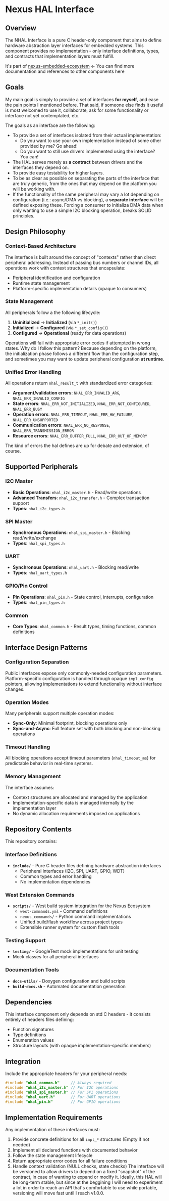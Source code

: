 # Nexus HAL Interface

## Overview

The NHAL Interface is a pure C header-only component that aims to define hardware abstraction layer interfaces for embedded systems. This component provides no implementation - only interface definitions, types, and contracts that implementation layers must fulfill. 

It's part of [nexus-embedded-ecosystem](https://github.com/Fo-Zi/nexus-embedded-ecosystem) ← You can find more documentation and references to other components here

## Goals
My main goal is simply to provide a set of interfaces **for myself**, and ease the pain points I mentioned before. That said, if someone else 
finds it useful is most welcomed to use it, collaborate, ask for some functionality or interface not yet contemplated, etc.

The goals as an interface are the following:
- To provide a set of interfaces isolated from their actual implementation:
  - Do you want to use your own implementation instead of some other provided by me? Go ahead!
  - Do you want to still use drivers implemented using the interface? You can!
- The HAL serves merely as **a contract** between drivers and the interfaces they depend on.
- To provide easy testability for higher layers.
- To be as clear as possible on separating the parts of the interface that are truly generic, from the ones that may depend on the platform you will be working with.
- If the functionality of the same peripheral may vary a lot depending on configuration (i.e.: async/DMA vs blocking), a **separate interface** will be defined exposing these.
  Forcing a consumer to initializa DMA data when only wanting to use a simple I2C blocking operation, breaks SOLID principles. 

## Design Philosophy

### Context-Based Architecture
The interface is built around the concept of "contexts" rather than direct peripheral addressing. Instead of passing bus numbers or channel IDs, all operations work with context structures that encapsulate:
- Peripheral identification and configuration
- Runtime state management  
- Platform-specific implementation details (opaque to consumers)

### State Management
All peripherals follow a the following lifecycle:
1. **Uninitialized** → **Initialized** (via `*_init()`)
2. **Initialized** → **Configured** (via `*_set_config()`)  
3. **Configured** → **Operational** (ready for data operations)

Operations will fail with appropriate error codes if attempted in wrong states.
Why do I follow this pattern? Because depending on the platform, the initialization phase follows a different flow than
the configuration step, and sometimes you may want to update peripheral configuration **at runtime**.

### Unified Error Handling
All operations return `nhal_result_t` with standardized error categories:
- **Argument/validation errors**: `NHAL_ERR_INVALID_ARG`, `NHAL_ERR_INVALID_CONFIG`
- **State errors**: `NHAL_ERR_NOT_INITIALIZED`, `NHAL_ERR_NOT_CONFIGURED`, `NHAL_ERR_BUSY`
- **Operation errors**: `NHAL_ERR_TIMEOUT`, `NHAL_ERR_HW_FAILURE`, `NHAL_ERR_UNSUPPORTED`
- **Communication errors**: `NHAL_ERR_NO_RESPONSE`, `NHAL_ERR_TRANSMISSION_ERROR`
- **Resource errors**: `NHAL_ERR_BUFFER_FULL`, `NHAL_ERR_OUT_OF_MEMORY`

The kind of errors the hal defines are up for debate and extension, of course.

## Supported Peripherals

### I2C Master
- **Basic Operations**: `nhal_i2c_master.h` - Read/write operations
- **Advanced Transfers**: `nhal_i2c_transfer.h` - Complex transaction support
- **Types**: `nhal_i2c_types.h`

### SPI Master  
- **Synchronous Operations**: `nhal_spi_master.h` - Blocking read/write/exchange
- **Types**: `nhal_spi_types.h`

### UART
- **Synchronous Operations**: `nhal_uart.h` - Blocking read/write
- **Types**: `nhal_uart_types.h`

### GPIO/Pin Control
- **Pin Operations**: `nhal_pin.h` - State control, interrupts, configuration
- **Types**: `nhal_pin_types.h`

### Common
- **Core Types**: `nhal_common.h` - Result types, timing functions, common definitions

## Interface Design Patterns

### Configuration Separation
Public interfaces expose only commonly-needed configuration parameters. Platform-specific configuration is handled through opaque `impl_config` pointers, allowing implementations to extend functionality without interface changes.

### Operation Modes
Many peripherals support multiple operation modes:
- **Sync-Only**: Minimal footprint, blocking operations only
- **Sync-and-Async**: Full feature set with both blocking and non-blocking operations

### Timeout Handling
All blocking operations accept timeout parameters (`nhal_timeout_ms`) for predictable behavior in real-time systems.

### Memory Management
The interface assumes:
- Context structures are allocated and managed by the application
- Implementation-specific data is managed internally by the implementation layer
- No dynamic allocation requirements imposed on applications

## Repository Contents

This repository contains:

### Interface Definitions
- **`include/`** - Pure C header files defining hardware abstraction interfaces
  - Peripheral interfaces (I2C, SPI, UART, GPIO, WDT)
  - Common types and error handling
  - No implementation dependencies

### West Extension Commands  
- **`scripts/`** - West build system integration for the Nexus Ecosystem
  - `west-commands.yml` - Command definitions
  - `nexus_commands/` - Python command implementations
  - Unified build/flash workflow across project types
  - Extensible runner system for custom flash tools

### Testing Support
- **`testing/`** - GoogleTest mock implementations for unit testing
- Mock classes for all peripheral interfaces

### Documentation Tools
- **`docs-utils/`** - Doxygen configuration and build scripts
- **`build-docs.sh`** - Automated documentation generation

## Dependencies

This interface component only depends on std C headers - it consists entirely of headers files defining:
- Function signatures
- Type definitions  
- Enumeration values
- Structure layouts (with opaque implementation-specific members)

## Integration

Include the appropriate headers for your peripheral needs:

```c
#include "nhal_common.h"     // Always required
#include "nhal_i2c_master.h" // For I2C operations
#include "nhal_spi_master.h" // For SPI operations  
#include "nhal_uart.h"       // For UART operations
#include "nhal_pin.h"        // For GPIO operations
```

## Implementation Requirements

Any implementation of these interfaces must:
1. Provide concrete definitions for all `impl_*` structures (Empty if not needed)
2. Implement all declared functions with documented behavior
3. Follow the state management lifecycle
4. Return appropriate error codes for all failure conditions
5. Handle context validation (NULL checks, state checks)
The interface will be versioned to allow drivers to depend on a fixed "snapshot" of the contract, in case of
wanting to expand or modify it. Ideally, this HAL will be long-term stable, but since at the beggining I will
need to experiment a lot in order to reach an API that's comfortable to use while portable, versioning will move
fast until I reach v1.0.0.
